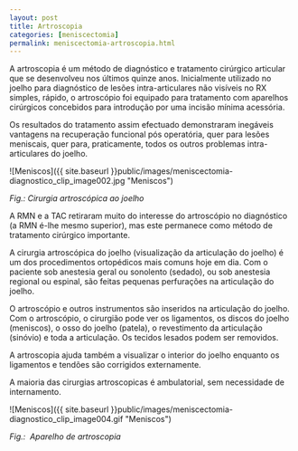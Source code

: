 ```yaml
---
layout: post
title: Artroscopia
categories: [meniscectomia]
permalink: meniscectomia-artroscopia.html
---
```


A artroscopia é um método de diagnóstico e tratamento cirúrgico articular que se desenvolveu nos últimos quinze anos. Inicialmente utilizado no joelho para diagnóstico de lesões intra-articulares não visíveis no RX simples, rápido, o artroscópio foi equipado para tratamento com aparelhos cirúrgicos concebidos para introdução por uma incisão mínima acessória.

Os resultados do tratamento assim efectuado demonstraram inegáveis vantagens na recuperação funcional pós operatória, quer para lesões meniscais, quer para, praticamente, todos os outros problemas intra-articulares do joelho.

![Meniscos]({{ site.baseurl }}public/images/meniscectomia-diagnostico_clip_image002.jpg "Meniscos")

_Fig.: Cirurgia artroscópica ao joelho_

A RMN e a TAC retiraram muito do interesse do artroscópio no diagnóstico (a RMN é-lhe mesmo superior), mas este permanece como método de tratamento cirúrgico importante.

A cirurgia artroscópica do joelho (visualização da articulação do joelho) é um dos procedimentos ortopédicos mais comuns hoje em dia. Com o paciente sob anestesia geral ou sonolento (sedado), ou sob anestesia regional ou espinal, são feitas pequenas perfurações na articulação do joelho.

O artroscópio e outros instrumentos são inseridos na articulação do joelho. Com o artroscópio, o cirurgião pode ver os ligamentos, os discos do joelho (meniscos), o osso do joelho (patela), o revestimento da articulação (sinóvio) e toda a articulação. Os tecidos lesados podem ser removidos.

A artroscopia ajuda também a visualizar o interior do joelho enquanto os ligamentos e tendões são corrigidos externamente.

A maioria das cirurgias artroscopicas é ambulatorial, sem necessidade de internamento.

![Meniscos]({{ site.baseurl }}public/images/meniscectomia-diagnostico_clip_image004.gif "Meniscos")

_Fig.:  Aparelho de artroscopia_